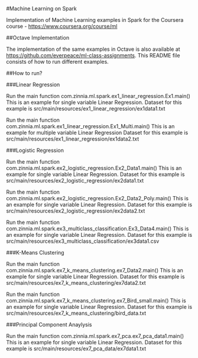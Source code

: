 #Machine Learning on Spark

Implementation of Machine Learning examples in Spark for the Coursera course - <https://www.coursera.org/course/ml>

##Octave Implementation

The implementation of the same examples in Octave is also available at <https://github.com/everpeace/ml-class-assignments>. This README file consists of how to run different examples.

##How to run?

###Linear Regression

Run the main function com.zinnia.ml.spark.ex1_linear_regression.Ex1.main()
This is an example for single variable Linear Regression.
Dataset for this example is src/main/resources/ex1_linear_regression/ex1data1.txt

Run the main function com.zinnia.ml.spark.ex1_linear_regression.Ex1_Multi.main()
This is an example for multiple variable Linear Regression
Dataset for this example is src/main/resources/ex1_linear_regression/ex1data2.txt

###Logistic Regression

Run the main function com.zinnia.ml.spark.ex2_logistic_regression.Ex2_Data1.main()
This is an example for single variable Linear Regression.
Dataset for this example is src/main/resources/ex2_logistic_regression/ex2data1.txt

Run the main function com.zinnia.ml.spark.ex2_logistic_regression.Ex2_Data2_Poly.main()
This is an example for single variable Linear Regression.
Dataset for this example is src/main/resources/ex2_logistic_regression/ex2data2.txt

Run the main function com.zinnia.ml.spark.ex3_multiclass_classification.Ex3_Data4.main()
This is an example for single variable Linear Regression.
Dataset for this example is src/main/resources/ex3_multiclass_classification/ex3data1.csv

###K-Means Clustering

Run the main function com.zinnia.ml.spark.ex7_k_means_clustering.ex7_Data2.main()
This is an example for single variable Linear Regression.
Dataset for this example is src/main/resources/ex7_k_means_clustering/ex7data2.txt

Run the main function com.zinnia.ml.spark.ex7_k_means_clustering.ex7_Bird_small.main()
This is an example for single variable Linear Regression.
Dataset for this example is src/main/resources/ex7_k_means_clustering/bird_data.txt

###Principal Component Anaylysis

Run the main function com.zinnia.ml.spark.ex7_pca.ex7_pca_data1.main()
This is an example for single variable Linear Regression.
Dataset for this example is src/main/resources/ex7_pca_data/ex7data1.txt